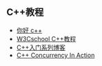 ## C++教程

* [你好 c++](https://zhuanlan.zhihu.com/nihaoCPP)
* [W3Cschool C++教程](https://www.w3cschool.cn/cpp/)
* [C++入门系列博客](https://www.jianshu.com/u/67702c00ea59)
* [C++ Concurrency In Action](http://wiki.jikexueyuan.com/project/cplusplus-concurrency-action/)

